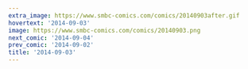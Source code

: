 ```yaml
---
extra_image: https://www.smbc-comics.com/comics/20140903after.gif
hovertext: '2014-09-03'
image: https://www.smbc-comics.com/comics/20140903.png
next_comic: '2014-09-04'
prev_comic: '2014-09-02'
title: '2014-09-03'
---
```


